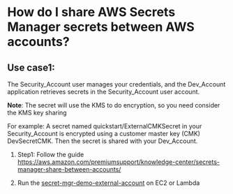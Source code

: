 # How do I share AWS Secrets Manager secrets between AWS accounts?

## Use case1:
The Security_Account user manages your credentials, and the Dev_Account application retrieves secrets in the Security_Account user account.

**Note**: The secret will use the KMS to do encryption, so you need consider the KMS key sharing

For example: A secret named quickstart/ExternalCMKSecret in your Security_Account is encrypted using a customer master key (CMK) DevSecretCMK. Then the secret is shared with your Dev_Account.

1. Step1: Follow the guide https://aws.amazon.com/premiumsupport/knowledge-center/secrets-manager-share-between-accounts/

2. Run the [secret-mgr-demo-external-account](scripts/secret-mgr-demo-external-account.py) on EC2 or Lambda